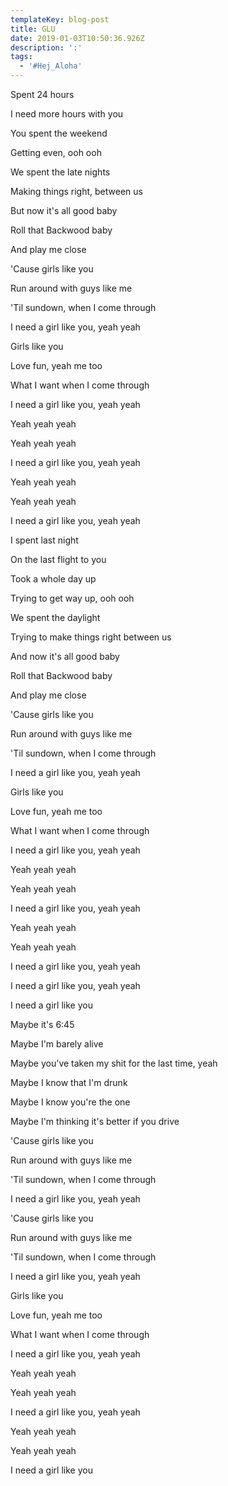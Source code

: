 ```yaml
---
templateKey: blog-post
title: GLU
date: 2019-01-03T10:50:36.926Z
description: ':'
tags:
  - '#Hej_Aloha'
---
```

Spent 24 hours

I need more hours with you

You spent the weekend

Getting even, ooh ooh

We spent the late nights

Making things right, between us

But now it's all good baby

Roll that Backwood baby

And play me close



'Cause girls like you

Run around with guys like me

'Til sundown, when I come through

I need a girl like you, yeah yeah



Girls like you

Love fun, yeah me too

What I want when I come through

I need a girl like you, yeah yeah



Yeah yeah yeah

Yeah yeah yeah

I need a girl like you, yeah yeah



Yeah yeah yeah

Yeah yeah yeah

I need a girl like you, yeah yeah



I spent last night

On the last flight to you

Took a whole day up

Trying to get way up, ooh ooh

We spent the daylight

Trying to make things right between us

And now it's all good baby

Roll that Backwood baby

And play me close



'Cause girls like you

Run around with guys like me

'Til sundown, when I come through

I need a girl like you, yeah yeah



Girls like you

Love fun, yeah me too

What I want when I come through

I need a girl like you, yeah yeah



Yeah yeah yeah

Yeah yeah yeah

I need a girl like you, yeah yeah



Yeah yeah yeah

Yeah yeah yeah

I need a girl like you, yeah yeah



I need a girl like you, yeah yeah



I need a girl like you



Maybe it's 6:45

Maybe I'm barely alive

Maybe you've taken my shit for the last time, yeah

Maybe I know that I'm drunk

Maybe I know you're the one

Maybe I'm thinking it's better if you drive



'Cause girls like you

Run around with guys like me

'Til sundown, when I come through

I need a girl like you, yeah yeah



'Cause girls like you

Run around with guys like me

'Til sundown, when I come through

I need a girl like you, yeah yeah



Girls like you

Love fun, yeah me too

What I want when I come through

I need a girl like you, yeah yeah



Yeah yeah yeah

Yeah yeah yeah

I need a girl like you, yeah yeah



Yeah yeah yeah

Yeah yeah yeah

I need a girl like you
